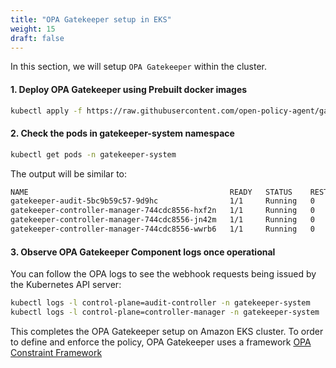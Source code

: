 ```yaml
---
title: "OPA Gatekeeper setup in EKS"
weight: 15
draft: false
---
```


In this section, we will setup `OPA Gatekeeper` within the cluster.

#### 1. Deploy OPA Gatekeeper using Prebuilt docker images
```bash
kubectl apply -f https://raw.githubusercontent.com/open-policy-agent/gatekeeper/release-3.1/deploy/gatekeeper.yaml
```

#### 2. Check the pods in gatekeeper-system namespace
```bash
kubectl get pods -n gatekeeper-system
```

The output will be similar to:

```bash
NAME                                             READY   STATUS    RESTARTS   AGE
gatekeeper-audit-5bc9b59c57-9d9hc                1/1     Running   0          25s
gatekeeper-controller-manager-744cdc8556-hxf2n   1/1     Running   0          25s
gatekeeper-controller-manager-744cdc8556-jn42m   1/1     Running   0          25s
gatekeeper-controller-manager-744cdc8556-wwrb6   1/1     Running   0          25s
```

#### 3. Observe OPA Gatekeeper Component logs once operational

You can follow the OPA logs to see the webhook requests being issued by the Kubernetes API server:
```bash
kubectl logs -l control-plane=audit-controller -n gatekeeper-system
kubectl logs -l control-plane=controller-manager -n gatekeeper-system
```

This completes the OPA Gatekeeper setup on Amazon EKS cluster. To order to define and enforce the policy, OPA Gatekeeper uses a framework [OPA Constraint Framework](https://github.com/open-policy-agent/frameworks/tree/master/constraint)
